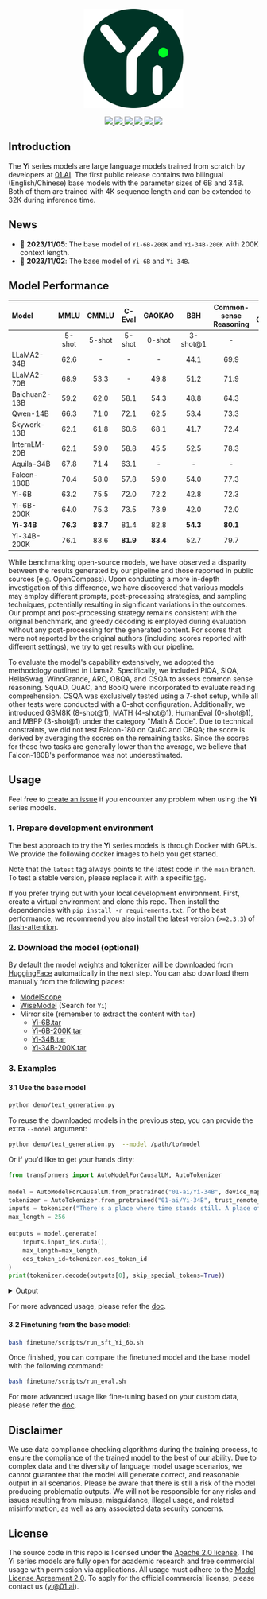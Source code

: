 <div align="center">
<p align="center">
<img src="https://github.com/01-ai/Yi/raw/main/assets/img/Yi.svg?sanitize=true" width="200px">
</p>
<a href="https://github.com/01-ai/Yi/actions/workflows/ci.yml">
  <img src="https://github.com/01-ai/Yi/actions/workflows/ci.yml/badge.svg">
</a>
<a href="https://huggingface.co/01-ai">
  <img src="https://img.shields.io/badge/%F0%9F%A4%97%20Hugging%20Face-01--ai-blue">
</a>
<a href="https://www.modelscope.cn/organization/01ai/">
  <img src="https://img.shields.io/badge/ModelScope-01--ai-blue">
</a>
<a href="https://github.com/01-ai/Yi/blob/main/LICENSE">
  <img src="https://img.shields.io/badge/Code_License-Apache_2.0-lightblue">
</a>
<a href="https://github.com/01-ai/Yi/blob/main/MODEL_LICENSE_AGREEMENT.txt">
  <img src="https://img.shields.io/badge/Model_License-Model_Agreement-lightblue">
</a>
<a href="mailto:oss@01.ai">
  <img src="https://img.shields.io/badge/✉️-yi@01.ai-FFE01B">
</a>
</div>

## Introduction

The **Yi** series models are large language models trained from scratch by
developers at [01.AI](https://01.ai/). The first public release contains two
bilingual (English/Chinese) base models with the parameter sizes of 6B and 34B.
Both of them are trained with 4K sequence length and can be extended to 32K
during inference time.

## News

- 🎯 **2023/11/05**: The base model of `Yi-6B-200K` and `Yi-34B-200K` with 200K context length.
- 🎯 **2023/11/02**: The base model of `Yi-6B` and `Yi-34B`.

## Model Performance


| Model         |   MMLU   |  CMMLU   |  C-Eval  |  GAOKAO  |   BBH    | Common-sense Reasoning | Reading Comprehension | Math & Code |
| :------------ | :------: | :------: | :------: | :------: | :------: | :--------------------: | :-------------------: | :---------: |
|               |  5-shot  |  5-shot  |  5-shot  |  0-shot  | 3-shot@1 |           -            |           -           |      -      |
| LLaMA2-34B    |   62.6   |    -     |    -     |    -     |   44.1   |          69.9          |         68.0          |    26.0     |
| LLaMA2-70B    |   68.9   |   53.3   |    -     |   49.8   |   51.2   |          71.9          |         69.4          |    36.8     |
| Baichuan2-13B |   59.2   |   62.0   |   58.1   |   54.3   |   48.8   |          64.3          |         62.4          |    23.0     |
| Qwen-14B      |   66.3   |   71.0   |   72.1   |   62.5   |   53.4   |          73.3          |         72.5          |  **39.8**   |
| Skywork-13B   |   62.1   |   61.8   |   60.6   |   68.1   |   41.7   |          72.4          |         61.4          |    24.9     |
| InternLM-20B  |   62.1   |   59.0   |   58.8   |   45.5   |   52.5   |          78.3          |           -           |    30.4     |
| Aquila-34B    |   67.8   |   71.4   |   63.1   |    -     |    -     |           -            |           -           |      -      |
| Falcon-180B   |   70.4   |   58.0   |   57.8   |   59.0   |   54.0   |          77.3          |         68.8          |    34.0     |
| Yi-6B         |   63.2   |   75.5   |   72.0   |   72.2   |   42.8   |          72.3          |         68.7          |    19.8     |
| Yi-6B-200K    |   64.0   |   75.3   |   73.5   |   73.9   |   42.0   |          72.0          |         69.1          |    19.0     |
| **Yi-34B**    | **76.3** | **83.7** |   81.4   |   82.8   | **54.3** |        **80.1**        |         76.4          |    37.1     |
| Yi-34B-200K   |   76.1   |   83.6   | **81.9** | **83.4** |   52.7   |          79.7          |       **76.6**        |    36.3     |

While benchmarking open-source models, we have observed a disparity between the
results generated by our pipeline and those reported in public sources (e.g.
OpenCompass). Upon conducting a more in-depth investigation of this difference,
we have discovered that various models may employ different prompts,
post-processing strategies, and sampling techniques, potentially resulting in
significant variations in the outcomes. Our prompt and post-processing strategy
remains consistent with the original benchmark, and greedy decoding is employed
during evaluation without any post-processing for the generated content. For
scores that were not reported by the original authors (including scores reported
with different settings), we try to get results with our pipeline.

To evaluate the model's capability extensively, we adopted the methodology
outlined in Llama2. Specifically, we included PIQA, SIQA, HellaSwag, WinoGrande,
ARC, OBQA, and CSQA to assess common sense reasoning. SquAD, QuAC, and BoolQ
were incorporated to evaluate reading comprehension. CSQA was exclusively tested
using a 7-shot setup, while all other tests were conducted with a 0-shot
configuration. Additionally, we introduced GSM8K (8-shot@1), MATH (4-shot@1),
HumanEval (0-shot@1), and MBPP (3-shot@1) under the category "Math & Code". Due
to technical constraints, we did not test Falcon-180 on QuAC and OBQA; the score
is derived by averaging the scores on the remaining tasks. Since the scores for
these two tasks are generally lower than the average, we believe that
Falcon-180B's performance was not underestimated.

## Usage

Feel free to [create an issue](https://github.com/01-ai/Yi/issues/new) if you
encounter any problem when using the **Yi** series models.

### 1. Prepare development environment

The best approach to try the **Yi** series models is through Docker with GPUs. We
provide the following docker images to help you get started.

<!-- - `ghcr.io/01-ai/yi:latest` -->
<!-- - `registry.lingyiwanwu.com/ci/01-ai/yi:latest` -->

Note that the `latest` tag always points to the latest code in the `main`
branch. To test a stable version, please replace it with a specific
[tag](https://github.com/01-ai/Yi/tags).

If you prefer trying out with your local development environment. First, create
a virtual environment and clone this repo. Then install the dependencies with
`pip install -r requirements.txt`. For the best performance, we recommend you
also install the latest version (`>=2.3.3`) of
[flash-attention](https://github.com/Dao-AILab/flash-attention#installation-and-features).

### 2. Download the model (optional)

By default the model weights and tokenizer will be downloaded from
[HuggingFace](https://huggingface.co/01-ai) automatically in the next step. You
can also download them manually from the following places:

- [ModelScope](https://www.modelscope.cn/organization/01ai/)
- [WiseModel](https://wisemodel.cn/models) (Search for `Yi`)
- Mirror site (remember to extract the content with `tar`)
  - [Yi-6B.tar](https://storage.lingyiwanwu.com/yi/models/Yi-6B.tar)
  - [Yi-6B-200K.tar](https://storage.lingyiwanwu.com/yi/models/Yi-6B-200K.tar)
  - [Yi-34B.tar](https://storage.lingyiwanwu.com/yi/models/Yi-34B.tar)
  - [Yi-34B-200K.tar](https://storage.lingyiwanwu.com/yi/models/Yi-34B-200K.tar)

### 3. Examples

#### 3.1 Use the base model

```bash
python demo/text_generation.py
```

To reuse the downloaded models in the previous step, you can provide the extra
`--model` argument:

```bash
python demo/text_generation.py  --model /path/to/model
```

Or if you'd like to get your hands dirty:

```python
from transformers import AutoModelForCausalLM, AutoTokenizer

model = AutoModelForCausalLM.from_pretrained("01-ai/Yi-34B", device_map="auto", torch_dtype="auto", trust_remote_code=True)
tokenizer = AutoTokenizer.from_pretrained("01-ai/Yi-34B", trust_remote_code=True)
inputs = tokenizer("There's a place where time stands still. A place of breath taking wonder, but also", return_tensors="pt")
max_length = 256  

outputs = model.generate(
    inputs.input_ids.cuda(),
    max_length=max_length,
    eos_token_id=tokenizer.eos_token_id 
)
print(tokenizer.decode(outputs[0], skip_special_tokens=True))
```

<details>

<summary>Output</summary>

**Prompt**: There's a place where time stands still. A place of breath taking wonder, but also

**Generation**: There's a place where time stands still. A place of breath taking wonder, but also of great danger. A place where the very air you breathe could kill you. A place where the only way to survive is to be prepared.
The place is called the Arctic.
The Arctic is a vast, frozen wilderness. It is a place of extremes. The temperatures can drop to -40 degrees Celsius. The winds can reach speeds of 100 kilometers per hour. The sun can shine for 24 hours a day, or not at all for weeks on end.
The Arctic is also a place of great beauty. The ice and snow are a pristine white. The sky is a deep blue. The sunsets are spectacular.
But the Arctic is also a place of great danger. The ice can be treacherous. The winds can be deadly. The sun can be blinding.
The Arctic is a place where the only way to survive is to be prepared.
The Arctic is a place of extremes. The temperatures can drop to -40 degrees Celsius. The winds can reach speeds of 100 kilometers per hour. The sun can shine for 24 hours a day, or not at all for weeks on end.
The Arctic is a place of great beauty. The ice and snow are a

</details>

For more advanced usage, please refer the
[doc](https://github.com/01-ai/Yi/tree/main/demo).

#### 3.2 Finetuning from the base model:

```bash
bash finetune/scripts/run_sft_Yi_6b.sh
```

Once finished, you can compare the finetuned model and the base model with the
following command:

```bash
bash finetune/scripts/run_eval.sh
```

For more advanced usage like fine-tuning based on your custom data, please refer
the [doc](https://github.com/01-ai/Yi/tree/main/finetune).

<!-- #### 3.3 Quantization

```bash
python quantization/gptq/quant_autogptq.py \
  --model /base_model                      \
  --output_dir /quantized_model            \
  --trust_remote_code
```

Once finished, you can then evaluate the resulted model as follows:

```bash
python quantization/gptq/eval_quantized_model.py \
  --model /quantized_model                       \
  --trust_remote_code
```

For more detailed explanation, please read the [doc](https://github.com/01-ai/Yi/tree/main/quantization/gptq) -->

## Disclaimer

We use data compliance checking algorithms during the training process, to
ensure the compliance of the trained model to the best of our ability. Due to
complex data and the diversity of language model usage scenarios, we cannot
guarantee that the model will generate correct, and reasonable output in all
scenarios. Please be aware that there is still a risk of the model producing
problematic outputs. We will not be responsible for any risks and issues
resulting from misuse, misguidance, illegal usage, and related misinformation,
as well as any associated data security concerns.

## License

The source code in this repo is licensed under the [Apache 2.0
license](https://github.com/01-ai/Yi/blob/main/LICENSE). The Yi series models
are fully open for academic research and free commercial usage with permission
via applications. All usage must adhere to the [Model License
Agreement 2.0](https://github.com/01-ai/Yi/blob/main/MODEL_LICENSE_AGREEMENT.txt).
To apply for the official commercial license, please contact us
([yi@01.ai](mailto:yi@01.ai)).
